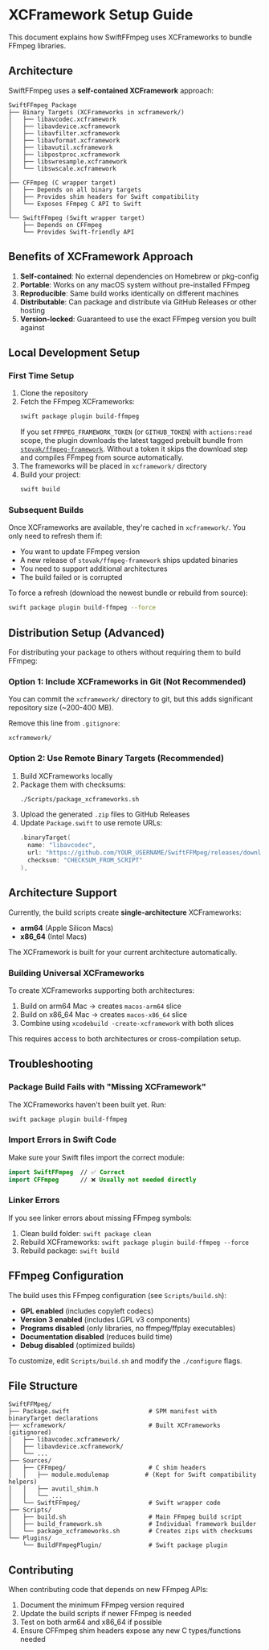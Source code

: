 # XCFramework Setup Guide

This document explains how SwiftFFmpeg uses XCFrameworks to bundle FFmpeg libraries.

## Architecture

SwiftFFmpeg uses a **self-contained XCFramework** approach:

```
SwiftFFmpeg Package
├── Binary Targets (XCFrameworks in xcframework/)
│   ├── libavcodec.xcframework
│   ├── libavdevice.xcframework
│   ├── libavfilter.xcframework
│   ├── libavformat.xcframework
│   ├── libavutil.xcframework
│   ├── libpostproc.xcframework
│   ├── libswresample.xcframework
│   └── libswscale.xcframework
│
├── CFFmpeg (C wrapper target)
│   ├── Depends on all binary targets
│   ├── Provides shim headers for Swift compatibility
│   └── Exposes FFmpeg C API to Swift
│
└── SwiftFFmpeg (Swift wrapper target)
    ├── Depends on CFFmpeg
    └── Provides Swift-friendly API
```

## Benefits of XCFramework Approach

1. **Self-contained**: No external dependencies on Homebrew or pkg-config
2. **Portable**: Works on any macOS system without pre-installed FFmpeg
3. **Reproducible**: Same build works identically on different machines
4. **Distributable**: Can package and distribute via GitHub Releases or other hosting
5. **Version-locked**: Guaranteed to use the exact FFmpeg version you built against

## Local Development Setup

### First Time Setup

1. Clone the repository
2. Fetch the FFmpeg XCFrameworks:
   ```bash
   swift package plugin build-ffmpeg
   ```
   If you set `FFMPEG_FRAMEWORK_TOKEN` (or `GITHUB_TOKEN`) with `actions:read`
   scope, the plugin downloads the latest tagged prebuilt bundle from
   [`stovak/ffmpeg-framework`](https://github.com/stovak/ffmpeg-framework).
   Without a token it skips the download step and compiles FFmpeg from source
   automatically.
3. The frameworks will be placed in `xcframework/` directory
4. Build your project:
   ```bash
   swift build
   ```

### Subsequent Builds

Once XCFrameworks are available, they're cached in `xcframework/`. You only need
to refresh them if:
- You want to update FFmpeg version
- A new release of `stovak/ffmpeg-framework` ships updated binaries
- You need to support additional architectures
- The build failed or is corrupted

To force a refresh (download the newest bundle or rebuild from source):
```bash
swift package plugin build-ffmpeg --force
```

## Distribution Setup (Advanced)

For distributing your package to others without requiring them to build FFmpeg:

### Option 1: Include XCFrameworks in Git (Not Recommended)

You can commit the `xcframework/` directory to git, but this adds significant repository size (~200-400 MB).

Remove this line from `.gitignore`:
```
xcframework/
```

### Option 2: Use Remote Binary Targets (Recommended)

1. Build XCFrameworks locally
2. Package them with checksums:
   ```bash
   ./Scripts/package_xcframeworks.sh
   ```
3. Upload the generated `.zip` files to GitHub Releases
4. Update `Package.swift` to use remote URLs:
   ```swift
   .binaryTarget(
     name: "libavcodec",
     url: "https://github.com/YOUR_USERNAME/SwiftFFMpeg/releases/download/v1.0.0/libavcodec.xcframework.zip",
     checksum: "CHECKSUM_FROM_SCRIPT"
   ),
   ```

## Architecture Support

Currently, the build scripts create **single-architecture** XCFrameworks:
- **arm64** (Apple Silicon Macs)
- **x86_64** (Intel Macs)

The XCFramework is built for your current architecture automatically.

### Building Universal XCFrameworks

To create XCFrameworks supporting both architectures:

1. Build on arm64 Mac → creates `macos-arm64` slice
2. Build on x86_64 Mac → creates `macos-x86_64` slice
3. Combine using `xcodebuild -create-xcframework` with both slices

This requires access to both architectures or cross-compilation setup.

## Troubleshooting

### Package Build Fails with "Missing XCFramework"

The XCFrameworks haven't been built yet. Run:
```bash
swift package plugin build-ffmpeg
```

### Import Errors in Swift Code

Make sure your Swift files import the correct module:
```swift
import SwiftFFmpeg  // ✅ Correct
import CFFmpeg      // ❌ Usually not needed directly
```

### Linker Errors

If you see linker errors about missing FFmpeg symbols:
1. Clean build folder: `swift package clean`
2. Rebuild XCFrameworks: `swift package plugin build-ffmpeg --force`
3. Rebuild package: `swift build`

## FFmpeg Configuration

The build uses this FFmpeg configuration (see `Scripts/build.sh`):
- **GPL enabled** (includes copyleft codecs)
- **Version 3 enabled** (includes LGPL v3 components)
- **Programs disabled** (only libraries, no ffmpeg/ffplay executables)
- **Documentation disabled** (reduces build time)
- **Debug disabled** (optimized builds)

To customize, edit `Scripts/build.sh` and modify the `./configure` flags.

## File Structure

```
SwiftFFMpeg/
├── Package.swift                      # SPM manifest with binaryTarget declarations
├── xcframework/                       # Built XCFrameworks (gitignored)
│   ├── libavcodec.xcframework/
│   ├── libavdevice.xcframework/
│   └── ...
├── Sources/
│   ├── CFFmpeg/                       # C shim headers
│   │   ├── module.modulemap          # (Kept for Swift compatibility helpers)
│   │   ├── avutil_shim.h
│   │   └── ...
│   └── SwiftFFmpeg/                   # Swift wrapper code
├── Scripts/
│   ├── build.sh                       # Main FFmpeg build script
│   ├── build_framework.sh             # Individual framework builder
│   └── package_xcframeworks.sh        # Creates zips with checksums
└── Plugins/
    └── BuildFFmpegPlugin/             # Swift package plugin
```

## Contributing

When contributing code that depends on new FFmpeg APIs:
1. Document the minimum FFmpeg version required
2. Update the build scripts if newer FFmpeg is needed
3. Test on both arm64 and x86_64 if possible
4. Ensure CFFmpeg shim headers expose any new C types/functions needed
